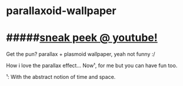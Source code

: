 parallaxoid-wallpaper
=====================
#####[sneak peek @ youtube!](http://www.youtube.com/watch?v=VHld5jq59cQ&fmt=18 "sneak peek @ youtube")
=====================

Get the pun? parallax + plasmoid wallpaper, yeah not funny :/

How i love the parallax effect... Now¹, for me but you can have fun too.


¹: With the abstract notion of time and space.
